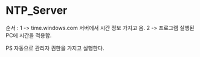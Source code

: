 # NTP_Server

순서 :
1 -> time.windows.com 서버에서 시간 정보 가지고 옴.
2 -> 프로그램 실행된 PC에 시간을 적용함.

PS 자동으로 관리자 권한을 가지고 실행한다.
